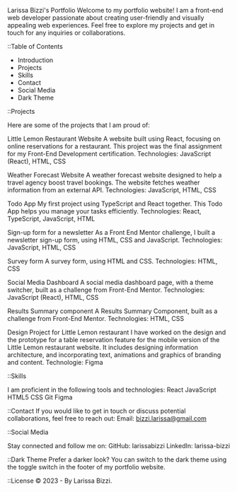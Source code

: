 Larissa Bizzi's Portfolio
Welcome to my portfolio website! I am a front-end web developer passionate about creating user-friendly and visually appealing web experiences. Feel free to explore my projects and get in touch for any inquiries or collaborations.

::Table of Contents
- Introduction
- Projects
- Skills
- Contact
- Social Media
- Dark Theme


::Projects

Here are some of the projects that I am proud of:

Little Lemon Restaurant Website
A website built using React, focusing on online reservations for a restaurant. This project was the final assignment for my Front-End Development certification.
Technologies: JavaScript (React), HTML, CSS

Weather Forecast Website
A weather forecast website designed to help a travel agency boost travel bookings. The website fetches weather information from an external API.
Technologies: JavaScript, HTML, CSS

Todo App
My first project using TypeScript and React together. This Todo App helps you manage your tasks efficiently.
Technologies: React, TypeScript, JavaScript, HTML

Sign-up form for a newsletter
As a Front End Mentor challenge, I built a newsletter sign-up form, using HTML, CSS and JavaScript.
Technologies: JavaScript, HTML, CSS

Survey form
A survey form, using HTML and CSS.
Technologies: HTML, CSS

Social Media Dashboard
A social media dashboard page, with a theme switcher, built as a challenge from Front-End Mentor.
Technologies: JavaScript (React), HTML, CSS

Results Summary component
A Results Summary Component, built as a challenge from Front-End Mentor.
Technologies: HTML, CSS

Design Project for Little Lemon restaurant
I have worked on the design and the prototype for a table reservation feature for the mobile version of
the Little Lemon restaurant website. It includes designing information architecture, and incorporating
text, animations and graphics of branding and content.
Technologie: Figma


::Skills

I am proficient in the following tools and technologies:
React
JavaScript
HTML5
CSS
Git
Figma


::Contact
If you would like to get in touch or discuss potential collaborations, feel free to reach out:
Email: bizzi.larissa@gmail.com


::Social Media

Stay connected and follow me on:
GitHub: larissabizzi
LinkedIn: larissa-bizzi


::Dark Theme
Prefer a darker look? You can switch to the dark theme using the toggle switch in the footer of my portfolio website.


::License
© 2023 - By Larissa Bizzi.